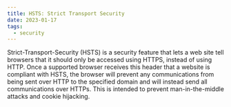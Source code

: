 ```yaml
---
title: HSTS: Strict Transport Security
date: 2023-01-17
tags:
  - security
---
```


Strict-Transport-Security (HSTS) is a security feature that lets a web site tell browsers that it should only be accessed using HTTPS, instead of using HTTP. Once a supported browser receives this header that a website is compliant with HSTS, the browser will prevent any communications from being sent over HTTP to the specified domain and will instead send all communications over HTTPs. This is intended to prevent man-in-the-middle attacks and cookie hijacking.

